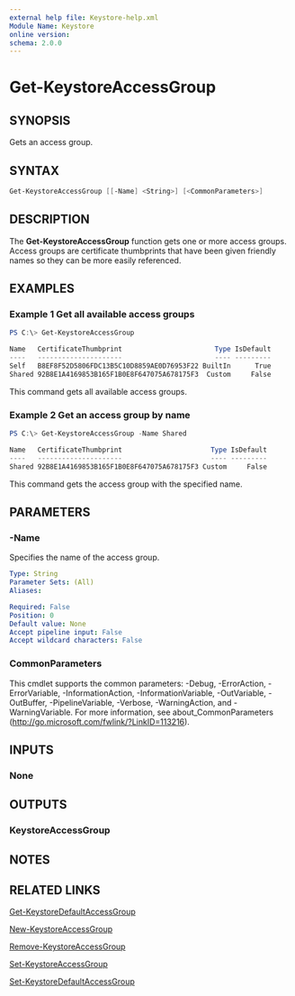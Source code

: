 ```yaml
---
external help file: Keystore-help.xml
Module Name: Keystore
online version:
schema: 2.0.0
---
```


# Get-KeystoreAccessGroup

## SYNOPSIS

Gets an access group.

## SYNTAX

```powershell
Get-KeystoreAccessGroup [[-Name] <String>] [<CommonParameters>]
```

## DESCRIPTION

The **Get-KeystoreAccessGroup** function gets one or more access groups. Access groups are certificate thumbprints that have been given friendly names so they can be more easily referenced.

## EXAMPLES

### Example 1 Get all available access groups

```powershell
PS C:\> Get-KeystoreAccessGroup

Name   CertificateThumbprint                       Type IsDefault
----   ---------------------                       ---- ---------
Self   B8EF8F52D5806FDC13B5C10D8859AE0D76953F22 BuiltIn      True
Shared 92B8E1A4169853B165F1B0E8F647075A678175F3  Custom     False
```

This command gets all available access groups.

### Example 2 Get an access group by name

```powershell
PS C:\> Get-KeystoreAccessGroup -Name Shared

Name   CertificateThumbprint                      Type IsDefault
----   ---------------------                      ---- ---------
Shared 92B8E1A4169853B165F1B0E8F647075A678175F3 Custom     False
```

This command gets the access group with the specified name.

## PARAMETERS

### -Name

Specifies the name of the access group.

```yaml
Type: String
Parameter Sets: (All)
Aliases:

Required: False
Position: 0
Default value: None
Accept pipeline input: False
Accept wildcard characters: False
```

### CommonParameters

This cmdlet supports the common parameters: -Debug, -ErrorAction, -ErrorVariable, -InformationAction, -InformationVariable, -OutVariable, -OutBuffer, -PipelineVariable, -Verbose, -WarningAction, and -WarningVariable. For more information, see about_CommonParameters (http://go.microsoft.com/fwlink/?LinkID=113216).

## INPUTS

### None

## OUTPUTS

### KeystoreAccessGroup

## NOTES

## RELATED LINKS

[Get-KeystoreDefaultAccessGroup](./Get-KeystoreDefaultAccessGroup.md)

[New-KeystoreAccessGroup](./New-KeystoreAccessGroup.md)

[Remove-KeystoreAccessGroup](./Remove-KeystoreAccessGroup.md)

[Set-KeystoreAccessGroup](./Set-KeystoreAccessGroup.md)

[Set-KeystoreDefaultAccessGroup](./Set-KeystoreDefaultAccessGroup.md)